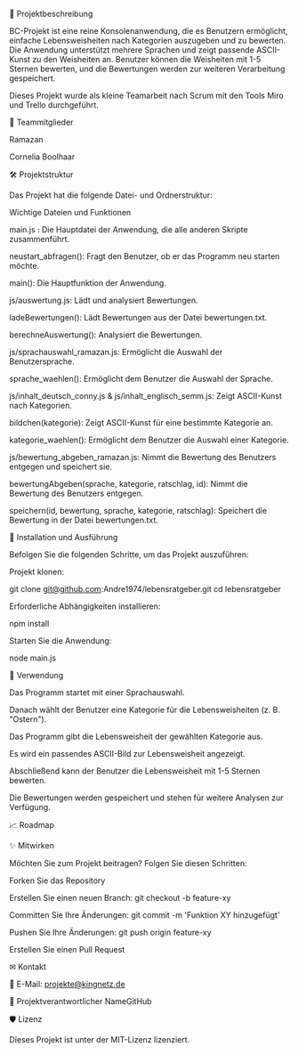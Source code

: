 🌟 Projektbeschreibung

BC-Projekt ist eine reine Konsolenanwendung, die es Benutzern ermöglicht, einfache Lebensweisheiten nach Kategorien auszugeben und zu bewerten. Die Anwendung unterstützt mehrere Sprachen und zeigt passende ASCII-Kunst zu den Weisheiten an. Benutzer können die Weisheiten mit 1-5 Sternen bewerten, und die Bewertungen werden zur weiteren Verarbeitung gespeichert.

Dieses Projekt wurde als kleine Teamarbeit nach Scrum mit den Tools Miro und Trello durchgeführt.

👥 Teammitglieder

Ramazan

Cornelia Boolhaar

🛠️ Projektstruktur

Das Projekt hat die folgende Datei- und Ordnerstruktur:

Wichtige Dateien und Funktionen

main.js : Die Hauptdatei der Anwendung, die alle anderen Skripte zusammenführt.

neustart_abfragen(): Fragt den Benutzer, ob er das Programm neu starten möchte.

main(): Die Hauptfunktion der Anwendung.

js/auswertung.js: Lädt und analysiert Bewertungen.

ladeBewertungen(): Lädt Bewertungen aus der Datei bewertungen.txt.

berechneAuswertung(): Analysiert die Bewertungen.

js/sprachauswahl_ramazan.js: Ermöglicht die Auswahl der Benutzersprache.

sprache_waehlen(): Ermöglicht dem Benutzer die Auswahl der Sprache.

js/inhalt_deutsch_conny.js & js/inhalt_englisch_semm.js: Zeigt ASCII-Kunst nach Kategorien.

bildchen(kategorie): Zeigt ASCII-Kunst für eine bestimmte Kategorie an.

kategorie_waehlen(): Ermöglicht dem Benutzer die Auswahl einer Kategorie.

js/bewertung_abgeben_ramazan.js: Nimmt die Bewertung des Benutzers entgegen und speichert sie.

bewertungAbgeben(sprache, kategorie, ratschlag, id): Nimmt die Bewertung des Benutzers entgegen.

speichern(id, bewertung, sprache, kategorie, ratschlag): Speichert die Bewertung in der Datei bewertungen.txt.

📝 Installation und Ausführung

Befolgen Sie die folgenden Schritte, um das Projekt auszuführen:

Projekt klonen:

git clone git@github.com:Andre1974/lebensratgeber.git
cd lebensratgeber

Erforderliche Abhängigkeiten installieren:

npm install

Starten Sie die Anwendung:

node main.js

🎨 Verwendung

Das Programm startet mit einer Sprachauswahl.

Danach wählt der Benutzer eine Kategorie für die Lebensweisheiten (z. B. "Ostern").

Das Programm gibt die Lebensweisheit der gewählten Kategorie aus.

Es wird ein passendes ASCII-Bild zur Lebensweisheit angezeigt.

Abschließend kann der Benutzer die Lebensweisheit mit 1-5 Sternen bewerten.

Die Bewertungen werden gespeichert und stehen für weitere Analysen zur Verfügung.

📈 Roadmap



✨ Mitwirken

Möchten Sie zum Projekt beitragen? Folgen Sie diesen Schritten:

Forken Sie das Repository

Erstellen Sie einen neuen Branch: git checkout -b feature-xy

Committen Sie Ihre Änderungen: git commit -m 'Funktion XY hinzugefügt'

Pushen Sie Ihre Änderungen: git push origin feature-xy

Erstellen Sie einen Pull Request

✉ Kontakt

📧 E-Mail: projekte@kingnetz.de

📌 Projektverantwortlicher NameGitHub

🛡️ Lizenz

Dieses Projekt ist unter der MIT-Lizenz lizenziert.